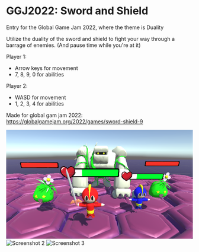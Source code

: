 # GGJ2022: Sword and Shield
Entry for the Global Game Jam 2022, where the theme is Duality

Utilize the duality of the sword and shield to fight your way through a barrage of enemies. (And pause time while you're at it)

Player 1:
- Arrow keys for movement
- 7, 8, 9, 0 for abilities

Player 2:
- WASD for movement
- 1, 2, 3, 4 for abilities

Made for global gam jam 2022: https://globalgamejam.org/2022/games/sword-shield-9

![Screenshot 1](1.png?raw=true "Screenshot 1")
![Screenshot 2](2.png?raw=true "Screenshot 2")
![Screenshot 3](3.png?raw=true "Screenshot 3")

